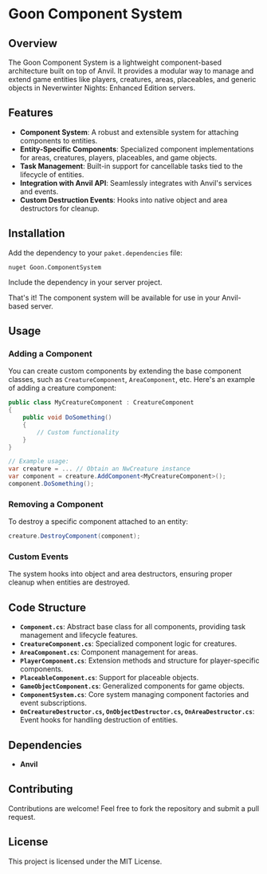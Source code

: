 # Goon Component System

## Overview

The Goon Component System is a lightweight component-based architecture built on top of Anvil. It provides a modular way to manage and extend game entities like players, creatures, areas, placeables, and generic objects in Neverwinter Nights: Enhanced Edition servers.

## Features

- **Component System**: A robust and extensible system for attaching components to entities.
- **Entity-Specific Components**: Specialized component implementations for areas, creatures, players, placeables, and game objects.
- **Task Management**: Built-in support for cancellable tasks tied to the lifecycle of entities.
- **Integration with Anvil API**: Seamlessly integrates with Anvil's services and events.
- **Custom Destruction Events**: Hooks into native object and area destructors for cleanup.

## Installation

Add the dependency to your `paket.dependencies` file:

```plaintext
nuget Goon.ComponentSystem
```

Include the dependency in your server project.

That's it! The component system will be available for use in your Anvil-based server.

## Usage

### Adding a Component

You can create custom components by extending the base component classes, such as `CreatureComponent`, `AreaComponent`, etc. Here's an example of adding a creature component:

```csharp
public class MyCreatureComponent : CreatureComponent
{
    public void DoSomething()
    {
        // Custom functionality
    }
}

// Example usage:
var creature = ... // Obtain an NwCreature instance
var component = creature.AddComponent<MyCreatureComponent>();
component.DoSomething();
```

### Removing a Component

To destroy a specific component attached to an entity:

```csharp
creature.DestroyComponent(component);
```

### Custom Events

The system hooks into object and area destructors, ensuring proper cleanup when entities are destroyed.

## Code Structure

- **`Component.cs`**: Abstract base class for all components, providing task management and lifecycle features.
- **`CreatureComponent.cs`**: Specialized component logic for creatures.
- **`AreaComponent.cs`**: Component management for areas.
- **`PlayerComponent.cs`**: Extension methods and structure for player-specific components.
- **`PlaceableComponent.cs`**: Support for placeable objects.
- **`GameObjectComponent.cs`**: Generalized components for game objects.
- **`ComponentSystem.cs`**: Core system managing component factories and event subscriptions.
- **`OnCreatureDestructor.cs`, `OnObjectDestructor.cs`, `OnAreaDestructor.cs`**: Event hooks for handling destruction of entities.

## Dependencies

- **Anvil**

## Contributing

Contributions are welcome! Feel free to fork the repository and submit a pull request.

## License

This project is licensed under the MIT License.